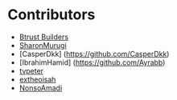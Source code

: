# Contributors
 - [Btrust Builders](https://github.com/btrust-builders)
 - [SharonMurugi](https://github.com/SharonMurugi)
 - [CasperDkk] (https://github.com/CasperDkk)
 - [IbrahimHamid] (https://github.com/Ayrabb)
 - [tvpeter](https://github.com/tvpeter)
 - [extheoisah](https://github.com/extheoisah)
- [NonsoAmadi](https://github.com/NonsoAmadi10)